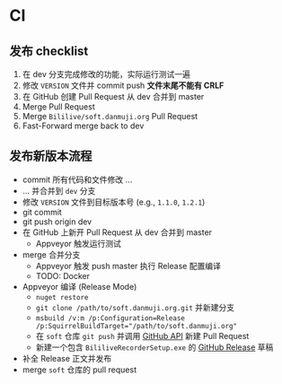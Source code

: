 # CI

## 发布 checklist

1. 在 dev 分支完成修改的功能，实际运行测试一遍
2. 修改 `VERSION` 文件并 commit push **文件末尾不能有 CRLF**
3. 在 GitHub 创建 Pull Request 从 dev 合并到 master
4. Merge Pull Request
5. Merge `Bililive/soft.danmuji.org` Pull Request
6. Fast-Forward merge back to dev

## 发布新版本流程

- commit 所有代码和文件修改 ...
- ... 并合并到 `dev` 分支
- 修改 `VERSION` 文件到目标版本号 (e.g., `1.1.0`, `1.2.1`)
- git commit
- git push origin dev
- 在 GitHub 上新开 Pull Request 从 dev 合并到 master
  - Appveyor 触发运行测试
- merge 合并分支
  - Appveyor 触发 push master 执行 Release 配置编译
  - TODO: Docker
- Appveyor 编译 (Release Mode)
  - `nuget restore`
  - `git clone /path/to/soft.danmuji.org.git` 并新建分支
  - `msbuild /v:m /p:Configuration=Release /p:SquirrelBuildTarget="/path/to/soft.danmuji.org"`
  - 在 `soft` 仓库 `git push` 并调用 [GitHub API](https://developer.github.com/v3/pulls/#create-a-pull-request) 新建 Pull Request
  - 新建一个包含 `BililiveRecorderSetup.exe` 的 [GitHub Release](https://www.appveyor.com/docs/deployment/github/) 草稿
- 补全 Release 正文并发布
- merge `soft` 仓库的 pull request
